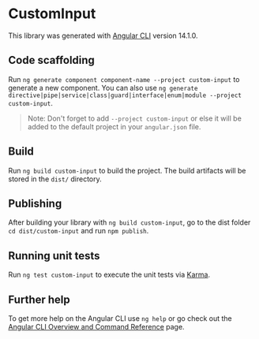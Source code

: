 # CustomInput

This library was generated with [Angular CLI](https://github.com/angular/angular-cli) version 14.1.0.

## Code scaffolding

Run `ng generate component component-name --project custom-input` to generate a new component. You can also use `ng generate directive|pipe|service|class|guard|interface|enum|module --project custom-input`.
> Note: Don't forget to add `--project custom-input` or else it will be added to the default project in your `angular.json` file. 

## Build

Run `ng build custom-input` to build the project. The build artifacts will be stored in the `dist/` directory.

## Publishing

After building your library with `ng build custom-input`, go to the dist folder `cd dist/custom-input` and run `npm publish`.

## Running unit tests

Run `ng test custom-input` to execute the unit tests via [Karma](https://karma-runner.github.io).

## Further help

To get more help on the Angular CLI use `ng help` or go check out the [Angular CLI Overview and Command Reference](https://angular.io/cli) page.
